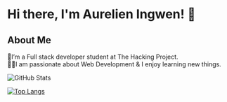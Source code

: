 # **Hi there, I'm Aurelien Ingwen! :wave:**


## **About Me**

🌱I’m a Full stack developer student at The Hacking Project.  
👨‍💻I am passionate about Web Development & I enjoy learning new things.

![GitHub Stats](https://github-readme-stats.vercel.app/api?username=Aurelien1997&theme=radical)

[![Top Langs](https://github-readme-stats.vercel.app/api/top-langs/?username=anuraghazra&layout=compact)](https://github.com/anuraghazra/github-readme-stats)
